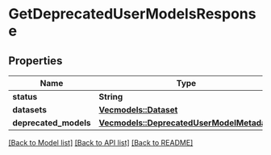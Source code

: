 # GetDeprecatedUserModelsResponse

## Properties

Name | Type | Description | Notes
------------ | ------------- | ------------- | -------------
**status** | **String** |  | 
**datasets** | [**Vec<models::Dataset>**](Dataset.md) |  | 
**deprecated_models** | [**Vec<models::DeprecatedUserModelMetadata>**](DeprecatedUserModelMetadata.md) |  | 

[[Back to Model list]](../README.md#documentation-for-models) [[Back to API list]](../README.md#documentation-for-api-endpoints) [[Back to README]](../README.md)


